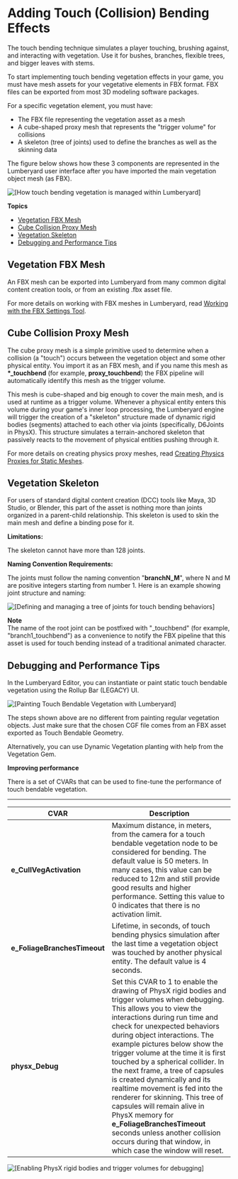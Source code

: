 # Adding Touch \(Collision\) Bending Effects<a name="vegetation-bending-touch-intro"></a>

The touch bending technique simulates a player touching, brushing against, and interacting with vegetation\. Use it for bushes, branches, flexible trees, and bigger leaves with stems\. 

To start implementing touch bending vegetation effects in your game, you must have mesh assets for your vegetative elements in FBX format\. FBX files can be exported from most 3D modeling software packages\.

For a specific vegetation element, you must have:
+ The FBX file representing the vegetation asset as a mesh
+ A cube\-shaped proxy mesh that represents the "trigger volume" for collisions
+ A skeleton \(tree of joints\) used to define the branches as well as the skinning data

The figure below shows how these 3 components are represented in the Lumberyard user interface after you have imported the main vegetation object mesh \(as FBX\)\.

![\[How touch bending vegetation is managed within Lumberyard\]](http://docs.aws.amazon.com/lumberyard/latest/userguide/images/vegetation/vegetation-touch-bending-cube-primitive1.PNG)

**Topics**
+ [Vegetation FBX Mesh](#vegetation-bending-touch-fbx)
+ [Cube Collision Proxy Mesh](#vegetation-bending-touch-collision-cube)
+ [Vegetation Skeleton](#vegetation-bending-touch-skeleton)
+ [Debugging and Performance Tips](#vegetation-bending-touch-debugging-and-perf)

## Vegetation FBX Mesh<a name="vegetation-bending-touch-fbx"></a>

An FBX mesh can be exported into Lumberyard from many common digital content creation tools, or from an existing \.fbx asset file\. 

For more details on working with FBX meshes in Lumberyard, read [Working with the FBX Settings Tool](char-fbx-importer.md)\.

## Cube Collision Proxy Mesh<a name="vegetation-bending-touch-collision-cube"></a>

The cube proxy mesh is a simple primitive used to determine when a collision \(a "touch"\) occurs between the vegetation object and some other physical entity\. You import it as an FBX mesh, and if you name this mesh as **\*\_touchbend** \(for example, **proxy\_touchbend**\) the FBX pipeline will automatically identify this mesh as the trigger volume\.

This mesh is cube\-shaped and big enough to cover the main mesh, and is used at runtime as a trigger volume\. Whenever a physical entity enters this volume during your game's inner loop processing, the Lumberyard engine will trigger the creation of a "skeleton" structure made of dynamic rigid bodies \(segments\) attached to each other via joints \(specifically, D6Joints in PhysX\)\. This structure simulates a terrain\-anchored skeleton that passively reacts to the movement of physical entities pushing through it\. 

For more details on creating physics proxy meshes, read [Creating Physics Proxies for Static Meshes](char-fbx-export-static-meshes-best-practices-physics.md)\.

## Vegetation Skeleton<a name="vegetation-bending-touch-skeleton"></a>

For users of standard digital content creation \(DCC\) tools like Maya, 3D Studio, or Blender, this part of the asset is nothing more than joints organized in a parent\-child relationship\. This skeleton is used to skin the main mesh and define a binding pose for it\.

**Limitations:**

The skeleton cannot have more than 128 joints\.

**Naming Convention Requirements:**

The joints must follow the naming convention "**branchN\_M**", where N and M are positive integers starting from number 1\. Here is an example showing joint structure and naming:

![\[Defining and managing a tree of joints for touch bending behaviors\]](http://docs.aws.amazon.com/lumberyard/latest/userguide/images/vegetation/vegetation-touch-bending-skeleton1.PNG)

**Note**  
The name of the root joint can be postfixed with "\_touchbend" \(for example, "branch1\_touchbend"\) as a convenience to notify the FBX pipeline that this asset is used for touch bending instead of a traditional animated character\.

## Debugging and Performance Tips<a name="vegetation-bending-touch-debugging-and-perf"></a>

In the Lumberyard Editor, you can instantiate or paint static touch bendable vegetation using the Rollup Bar \(LEGACY\) UI\. 

![\[Painting Touch Bendable Vegetation with Lumberyard\]](http://docs.aws.amazon.com/lumberyard/latest/userguide/images/vegetation/vegetation-touch-bending-debugging1.PNG)

The steps shown above are no different from painting regular vegetation objects\. Just make sure that the chosen CGF file comes from an FBX asset exported as Touch Bendable Geometry\.

Alternatively, you can use Dynamic Vegetation planting with help from the Vegetation Gem\.

**Improving performance**

There is a set of CVARs that can be used to fine\-tune the performance of touch bendable vegetation\.


****  

| CVAR | Description | 
| --- | --- | 
|  **e\_CullVegActivation**  | Maximum distance, in meters, from the camera for a touch bendable vegetation node to be considered for bending\. The default value is 50 meters\. In many cases, this value can be reduced to 12m and still provide good results and higher performance\. Setting this value to 0 indicates that there is no activation limit\. | 
|  **e\_FoliageBranchesTimeout**  | Lifetime, in seconds, of touch bending physics simulation after the last time a vegetation object was touched by another physical entity\. The default value is 4 seconds\. | 
|  **physx\_Debug**  | Set this CVAR to 1 to enable the drawing of PhysX rigid bodies and trigger volumes when debugging\. This allows you to view the interactions during run time and check for unexpected behaviors during object interactions\. The example pictures below show the trigger volume at the time it is first touched by a spherical collider\. In the next frame, a tree of capsules is created dynamically and its realtime movement is fed into the renderer for skinning\. This tree of capsules will remain alive in PhysX memory for **e\_FoliageBranchesTimeout** seconds unless another collision occurs during that window, in which case the window will reset\.  | 

![\[Enabling PhysX rigid bodies and trigger volumes for debugging\]](http://docs.aws.amazon.com/lumberyard/latest/userguide/images/vegetation/vegetation-touch-bending-debugging2.PNG)